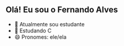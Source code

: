 ## Olá! Eu sou o Fernando Alves

- 🔭 Atualmente sou estudante
- 🌱 Estudando C
- 😄 Pronomes: ele/ela
